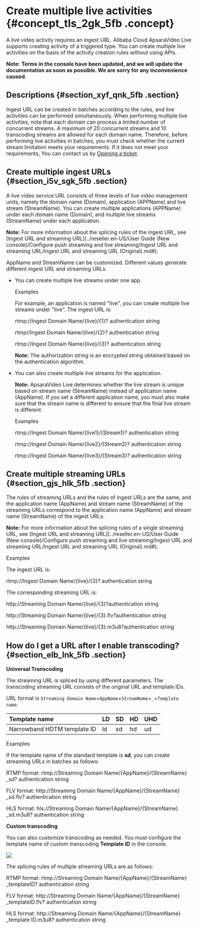 # Create multiple live activities {#concept_tls_2gk_5fb .concept}

A live video activity requires an ingest URL. Alibaba Cloud ApsaraVideo Live supports creating activity of a triggered type. You can create multiple live activities on the basis of the activity creation rules without using APIs.

**Note:** **Terms in the console have been updated, and we will update the documentation as soon as possible. We are sorry for any inconvenience caused**.

## Descriptions {#section_xyf_qnk_5fb .section}

Ingest URL can be created in batches according to the rules, and live activities can be performed simultaneously. When performing multiple live activities, note that each domain can process a limited number of concurrent streams. A maximum of 20 concurrent streams and 10 transcoding streams are allowed for each domain name. Therefore, before performing live activities in batches, you must check whether the current stream limitation meets your requirements. If it does not meet your requirements, You can contact us by [Opening a ticket](https://selfservice.console.aliyun.com/ticket/createIndex?spm=5176.200001.0.0.qpYMOn).

## Create multiple ingest URLs {#section_i5v_sgk_5fb .section}

A live video service URL consists of three levels of live video management units, namely the domain name \(Domain\), application \(APPName\) and live stream \(StreamName\). You can create multiple applications \(APPName\) under each domain name \(Domain\), and multiple live streams \(StreamName\) under each application.

**Note:** For more information about the splicing rules of the ingest URL, see [Ingest URL and streaming URL](../reseller.en-US/User Guide (New console)/Configure push streaming and live streaming/Ingest URL and streaming URL/Ingest URL and streaming URL (Original).md#).

AppName and StreamName can be customized. Different values generate different ingest URL and streaming URLs.

-   You can create multiple live streams under one app.

    Examples

    For example, an application is named "live", you can create multiple live streams under "live". The ingest URL is:

    rtmp://Ingest Domain Name/\{live\}/\{1\}? authentication string

    rtmp//Ingest Domain Name/\{live\}/\{2\}? authentication string

    rtmp://Ingest Domain Name/\{live\}/\{3\}? authentication string

    **Note:** The authorization string is an encrypted string obtained based on the authentication algorithm.

-   You can also create multiple live streams for the application.

    **Note:** ApsaraVideo Live determines whether the live stream is unique based on stream name \(StreamName\) instead of application name \(AppName\). If you set a different application name, you must also make sure that the stream name is different to ensure that the final live stream is different.

    Examples

    rtmp://Ingest Domain Name/\{live1\}/\{Stream1\}? authentication string

    rtmp://Ingest Domain Name/\{live2\}/\{Stream2\}? authentication string

    rtmp://Ingest Domain Name/\{live3\}/\{Stream3\}? authentication string


## Create multiple streaming URLs {#section_gjs_hlk_5fb .section}

The rules of streaming URLs and the rules of ingest URLs are the same, and the application name \(AppName\) and stream name \(StreamName\) of the streaming URLs correspond to the application name \(AppName\) and stream name \(StreamName\) of the ingest URLs.

**Note:** For more information about the splicing rules of a single streaming URL, see [Ingest URL and streaming URL](../reseller.en-US/User Guide (New console)/Configure push streaming and live streaming/Ingest URL and streaming URL/Ingest URL and streaming URL (Original).md#).

Examples

The ingest URL is:

rtmp://Ingest Domain Name/\{live\}/\{3\}? authentication string

The corresponding streaming URL is:

http://Streaming Domain Name/\{live\}/\{3\}?authentication string

http://Streaming Domain Name/\{live\}/\{3\}.flv?authentication string

http://Streaming Domain Name/\{live\}/\{3\}.m3u8?authentication string

## How do I get a URL after I enable transcoding? {#section_elb_lnk_5fb .section}

**Universal Transcoding**

The streaming URL is spliced by using different parameters. The transcoding streaming URL consists of the original URL and template IDs.

URL format is `Streaming Domain Name`+`AppName`+`StreamName`+`_`+`Template name`.

|Template name|LD|SD|HD|UHD|
|:------------|:-|:-|:-|:--|
|Narrowband HDTM template ID|ld|sd|hd|ud|

Examples

If the template name of the standard template is **sd**, you can create streaming URLs in batches as follows:

RTMP format: rtmp://Streaming Domain Name/\{AppName\}/\{StreamName\} \_sd? authentication string

FLV format: http://Streaming Domain Name/\{AppName\}/\{StreamName\} \_sd.flv? authentication string

HLS format: hls://Streaming Domain Name/\{AppName\}/\{StreamName\} \_sd.m3u8? authentication string

**Custom transcoding**

You can also customize transcoding as needed. You must configure the template name of custom transcoding **Template ID** in the console.

![](http://static-aliyun-doc.oss-cn-hangzhou.aliyuncs.com/assets/img/63384/154598815434437_en-US.png)

The splicing rules of multiple streaming URLs are as follows:

RTMP format: rtmp://Streaming Domain Name/\{AppName\}/\{StreamName\} \_templateID? authentication string

FLV format: http://Streaming Domain Name/\{AppName\}/\{StreamName\} \_templateID.flv? authentication string

HLS format: http://Streaming Domain Name/\{AppName\}/\{StreamName\} \_template ID.m3u8? authentication string

